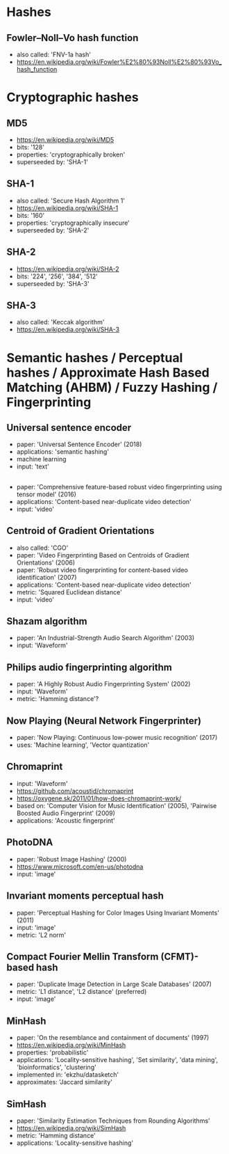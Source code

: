 # Hashes

## Fowler–Noll–Vo hash function
- also called: 'FNV-1a hash'
- https://en.wikipedia.org/wiki/Fowler%E2%80%93Noll%E2%80%93Vo_hash_function

# Cryptographic hashes

## MD5
- https://en.wikipedia.org/wiki/MD5
- bits: '128'
- properties: 'cryptographically broken'
- superseeded by: 'SHA-1'

## SHA-1
- also called: 'Secure Hash Algorithm 1'
- https://en.wikipedia.org/wiki/SHA-1
- bits: '160'
- properties: 'cryptographically insecure'
- superseeded by: 'SHA-2'

## SHA-2
- https://en.wikipedia.org/wiki/SHA-2
- bits: '224', '256', '384', '512'
- superseeded by: 'SHA-3'

## SHA-3
- also called: 'Keccak algorithm'
- https://en.wikipedia.org/wiki/SHA-3

# Semantic hashes / Perceptual hashes / Approximate Hash Based Matching (AHBM) / Fuzzy Hashing / Fingerprinting

## Universal sentence encoder
- paper: 'Universal Sentence Encoder' (2018)
- applications: 'semantic hashing'
- machine learning
- input: 'text'

##
- paper: 'Comprehensive feature-based robust video fingerprinting using tensor model' (2016)
- applications: 'Content-based near-duplicate video detection'
- input: 'video'

## Centroid of Gradient Orientations
- also called: 'CGO'
- paper: 'Video Fingerprinting Based on Centroids of Gradient Orientations' (2006)
- paper: 'Robust video fingerprinting for content-based video identification' (2007)
- applications: 'Content-based near-duplicate video detection'
- metric: 'Squared Euclidean distance'
- input: 'video'

## Shazam algorithm
- paper: 'An Industrial-Strength Audio Search Algorithm' (2003)
- input: 'Waveform'

## Philips audio fingerprinting algorithm
- paper: 'A Highly Robust Audio Fingerprinting System' (2002)
- input: 'Waveform'
- metric: 'Hamming distance'?

## Now Playing (Neural Network Fingerprinter)
- paper: 'Now Playing: Continuous low-power music recognition' (2017)
- uses: 'Machine learning', 'Vector quantization'

## Chromaprint
- input: 'Waveform'
- https://github.com/acoustid/chromaprint
- https://oxygene.sk/2011/01/how-does-chromaprint-work/
- based on: 'Computer Vision for Music Identification' (2005), 'Pairwise Boosted Audio Fingerprint' (2009)
- applications: 'Acoustic fingerprint'

## PhotoDNA
- paper: 'Robust Image Hashing' (2000)
- https://www.microsoft.com/en-us/photodna
- input: 'image'

## Invariant moments perceptual hash
- paper: 'Perceptual Hashing for Color Images Using Invariant Moments' (2011)
- input: 'image'
- metric: 'L2 norm'

## Compact Fourier Mellin Transform (CFMT)-based hash
- paper: 'Duplicate Image Detection in Large Scale Databases' (2007)
- metric: 'L1 distance', 'L2 distance' (preferred)
- input: 'image'

## MinHash
- paper: 'On the resemblance and containment of documents' (1997)
- https://en.wikipedia.org/wiki/MinHash
- properties: 'probabilistic'
- applications: 'Locality-sensitive hashing', 'Set similarity', 'data mining', 'bioinformatics', 'clustering'
- implemented in: 'ekzhu/datasketch'
- approximates: 'Jaccard similarity'

## SimHash
- paper: 'Similarity Estimation Techniques from Rounding Algorithms'
- https://en.wikipedia.org/wiki/SimHash
- metric: 'Hamming distance'
- applications: 'Locality-sensitive hashing'
